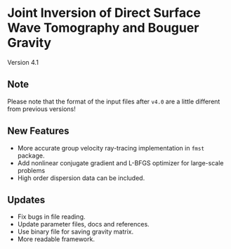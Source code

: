 # Joint Inversion of Direct Surface Wave Tomography and Bouguer Gravity
Version 4.1

## Note
Please note that the format of the input files after `v4.0` are a little different from previous versions!

## New Features
* More accurate group velocity ray-tracing implementation in `fmst` package.
* Add nonlinear conjugate gradient and L-BFGS optimizer for large-scale problems
* High order dispersion data can be included.

## Updates
* Fix bugs in file reading.
* Update parameter files, docs and references.
* Use binary file for saving gravity matrix.
* More readable framework.


